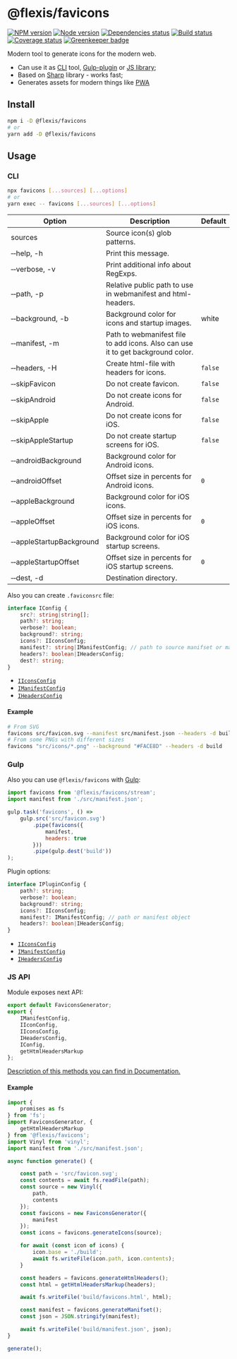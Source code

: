 # @flexis/favicons

[![NPM version][npm]][npm-url]
[![Node version][node]][node-url]
[![Dependencies status][deps]][deps-url]
[![Build status][build]][build-url]
[![Coverage status][coverage]][coverage-url]
[![Greenkeeper badge][greenkeeper]][greenkeeper-url]

[npm]: https://img.shields.io/npm/v/@flexis/favicons.svg
[npm-url]: https://npmjs.com/package/@flexis/favicons

[node]: https://img.shields.io/node/v/@flexis/favicons.svg
[node-url]: https://nodejs.org

[deps]: https://david-dm.org/TrigenSoftware/flexis-favicons.svg
[deps-url]: https://david-dm.org/TrigenSoftware/flexis-favicons

[build]: http://img.shields.io/travis/com/TrigenSoftware/flexis-favicons.svg
[build-url]: https://travis-ci.com/TrigenSoftware/flexis-favicons

[coverage]: https://img.shields.io/coveralls/TrigenSoftware/flexis-favicons.svg
[coverage-url]: https://coveralls.io/r/TrigenSoftware/flexis-favicons

[greenkeeper]: https://badges.greenkeeper.io/TrigenSoftware/flexis-favicons.svg
[greenkeeper-url]: https://greenkeeper.io/

Modern tool to generate icons for the modern web.

- Can use it as [CLI](#cli) tool, [Gulp-plugin](#gulp) or [JS library](#js-api);
- Based on [Sharp](https://github.com/lovell/sharp) library - works fast;
- Generates assets for modern things like [PWA](https://developers.google.com/web/progressive-web-apps/)

## Install

```bash
npm i -D @flexis/favicons
# or
yarn add -D @flexis/favicons
```

## Usage

### CLI

```bash
npx favicons [...sources] [...options]
# or
yarn exec -- favicons [...sources] [...options]
```

| Option | Description | Default |
|--------|-------------|---------|
| sources | Source icon(s) glob patterns. | |
| &#x2011;&#x2011;help, -h | Print this message. | |
| &#x2011;&#x2011;verbose, -v | Print additional info about RegExps. | |
| &#x2011;&#x2011;path, -p | Relative public path to use in webmanifest and html-headers. | |
| &#x2011;&#x2011;background, -b | Background color for icons and startup images. | white |
| &#x2011;&#x2011;manifest, -m | Path to webmanifest file to add icons. Also can use it to get background color. | |
| &#x2011;&#x2011;headers, -H | Create html-file with headers for icons. | `false` |
| &#x2011;&#x2011;skipFavicon | Do not create favicon. | `false`
| &#x2011;&#x2011;skipAndroid | Do not create icons for Android. | `false`
| &#x2011;&#x2011;skipApple | Do not create icons for iOS. | `false`
| &#x2011;&#x2011;skipAppleStartup | Do not create startup screens for iOS. | `false`
| &#x2011;&#x2011;androidBackground | Background color for Android icons. |  |
| &#x2011;&#x2011;androidOffset | Offset size in percents for Android icons. | `0` |
| &#x2011;&#x2011;appleBackground | Background color for iOS icons. |  |
| &#x2011;&#x2011;appleOffset | Offset size in percents for iOS icons. | `0` |
| &#x2011;&#x2011;appleStartupBackground | Background color for iOS startup screens. |  |
| &#x2011;&#x2011;appleStartupOffset | Offset size in percents for iOS startup screens. | `0` |
| &#x2011;&#x2011;dest, -d | Destination directory. | |

Also you can create `.faviconsrc` file:

```ts
interface IConfig {
	src?: string|string[];
	path?: string;
	verbose?: boolean;
	background?: string;
	icons?: IIconsConfig;
	manifest?: string|IManifestConfig; // path to source manifset or manifest object
	headers?: boolean|IHeadersConfig;
	dest?: string;
}
```

- [`IIconsConfig`](#docs)
- [`IManifestConfig`](#docs)
- [`IHeadersConfig`](#docs)

#### Example

```bash
# From SVG
favicons src/favicon.svg --manifest src/manifest.json --headers -d build
# From some PNGs with different sizes
favicons "src/icons/*.png" --background "#FACE8D" --headers -d build
```

### Gulp

Also you can use `@flexis/favicons` with [Gulp](https://github.com/gulpjs/gulp):

```js
import favicons from '@flexis/favicons/stream';
import manifest from './src/manifest.json';

gulp.task('favicons', () =>
    gulp.src('src/favicon.svg')
        .pipe(favicons({
            manifest,
            headers: true
        }))
        .pipe(gulp.dest('build'))
);
```

Plugin options:

```ts
interface IPluginConfig {
	path?: string;
	verbose?: boolean;
	background?: string;
	icons?: IIconsConfig;
	manifest?: IManifestConfig; // path or manifest object
	headers?: boolean|IHeadersConfig;
}
```

- [`IIconsConfig`](#docs)
- [`IManifestConfig`](#docs)
- [`IHeadersConfig`](#docs)

### JS API

Module exposes next API:

```js
export default FaviconsGenerator;
export {
    IManifestConfig,
    IIconConfig,
    IIconsConfig,
    IHeadersConfig,
    IConfig,
    getHtmlHeadersMarkup
};
```

[Description of this methods you can find in Documentation.](https://trigensoftware.github.io/flexis-favicons/index.html)

#### Example

```js
import {
    promises as fs
} from 'fs';
import FaviconsGenerator, {
    getHtmlHeadersMarkup
} from '@flexis/favicons';
import Vinyl from 'vinyl';
import manifest from './src/manifest.json';

async function generate() {

    const path = 'src/favicon.svg';
    const contents = await fs.readFile(path);
    const source = new Vinyl({
        path,
        contents
    });
    const favicons = new FaviconsGenerator({
        manifest
    });
    const icons = favicons.generateIcons(source);

    for await (const icon of icons) {
        icon.base = './build';
        await fs.writeFile(icon.path, icon.contents);
    }

    const headers = favicons.generateHtmlHeaders();
    const html = getHtmlHeadersMarkup(headers);

    await fs.writeFile('build/favicons.html', html);

    const manifest = favicons.generateManifset();
    const json = JSON.stringify(manifest);

    await fs.writeFile('build/manifest.json', json);
}

generate();
```
